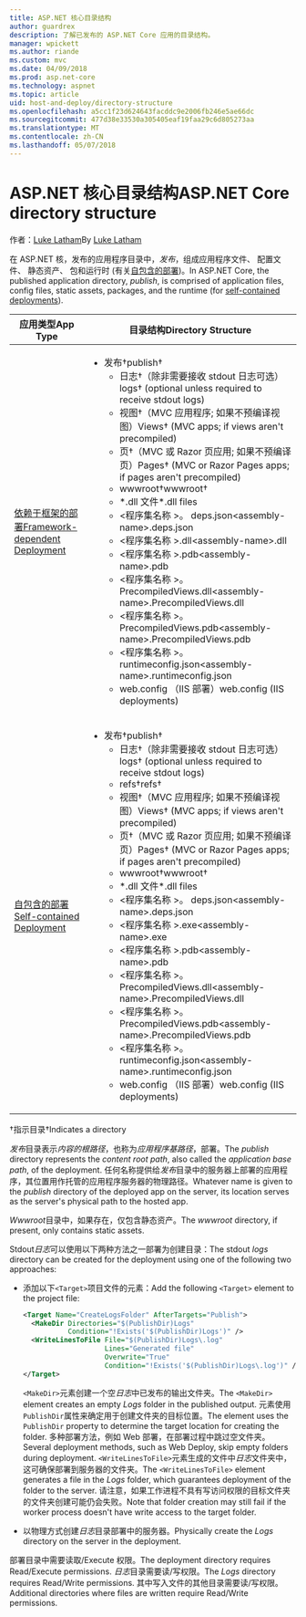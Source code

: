 ```yaml
---
title: ASP.NET 核心目录结构
author: guardrex
description: 了解已发布的 ASP.NET Core 应用的目录结构。
manager: wpickett
ms.author: riande
ms.custom: mvc
ms.date: 04/09/2018
ms.prod: asp.net-core
ms.technology: aspnet
ms.topic: article
uid: host-and-deploy/directory-structure
ms.openlocfilehash: a5cc1f23d624643facddc9e2006fb246e5ae66dc
ms.sourcegitcommit: 477d38e33530a305405eaf19faa29c6d805273aa
ms.translationtype: MT
ms.contentlocale: zh-CN
ms.lasthandoff: 05/07/2018
---
```

# <a name="aspnet-core-directory-structure"></a><span data-ttu-id="f2f37-103">ASP.NET 核心目录结构</span><span class="sxs-lookup"><span data-stu-id="f2f37-103">ASP.NET Core directory structure</span></span>

<span data-ttu-id="f2f37-104">作者：[Luke Latham](https://github.com/guardrex)</span><span class="sxs-lookup"><span data-stu-id="f2f37-104">By [Luke Latham](https://github.com/guardrex)</span></span>

<span data-ttu-id="f2f37-105">在 ASP.NET 核，发布的应用程序目录中，*发布*，组成应用程序文件、 配置文件、 静态资产、 包和运行时 (有关[自包含的部署](/dotnet/core/deploying/#self-contained-deployments-scd))。</span><span class="sxs-lookup"><span data-stu-id="f2f37-105">In ASP.NET Core, the published application directory, *publish*, is comprised of application files, config files, static assets, packages, and the runtime (for [self-contained deployments](/dotnet/core/deploying/#self-contained-deployments-scd)).</span></span>


| <span data-ttu-id="f2f37-106">应用类型</span><span class="sxs-lookup"><span data-stu-id="f2f37-106">App Type</span></span> | <span data-ttu-id="f2f37-107">目录结构</span><span class="sxs-lookup"><span data-stu-id="f2f37-107">Directory Structure</span></span> |
| -------- | ------------------- |
| [<span data-ttu-id="f2f37-108">依赖于框架的部署</span><span class="sxs-lookup"><span data-stu-id="f2f37-108">Framework-dependent Deployment</span></span>](/dotnet/core/deploying/#framework-dependent-deployments-fdd) | <ul><li><span data-ttu-id="f2f37-109">发布&dagger;</span><span class="sxs-lookup"><span data-stu-id="f2f37-109">publish&dagger;</span></span><ul><li><span data-ttu-id="f2f37-110">日志&dagger;（除非需要接收 stdout 日志可选）</span><span class="sxs-lookup"><span data-stu-id="f2f37-110">logs&dagger; (optional unless required to receive stdout logs)</span></span></li><li><span data-ttu-id="f2f37-111">视图&dagger;（MVC 应用程序; 如果不预编译视图）</span><span class="sxs-lookup"><span data-stu-id="f2f37-111">Views&dagger; (MVC apps; if views aren't precompiled)</span></span></li><li><span data-ttu-id="f2f37-112">页&dagger;（MVC 或 Razor 页应用; 如果不预编译页）</span><span class="sxs-lookup"><span data-stu-id="f2f37-112">Pages&dagger; (MVC or Razor Pages apps; if pages aren't precompiled)</span></span></li><li><span data-ttu-id="f2f37-113">wwwroot&dagger;</span><span class="sxs-lookup"><span data-stu-id="f2f37-113">wwwroot&dagger;</span></span></li><li><span data-ttu-id="f2f37-114">\*\.dll 文件</span><span class="sxs-lookup"><span data-stu-id="f2f37-114">\*\.dll files</span></span></li><li><span data-ttu-id="f2f37-115">\<程序集名称 >。 deps.json</span><span class="sxs-lookup"><span data-stu-id="f2f37-115">\<assembly-name>.deps.json</span></span></li><li><span data-ttu-id="f2f37-116">\<程序集名称 >.dll</span><span class="sxs-lookup"><span data-stu-id="f2f37-116">\<assembly-name>.dll</span></span></li><li><span data-ttu-id="f2f37-117">\<程序集名称 >.pdb</span><span class="sxs-lookup"><span data-stu-id="f2f37-117">\<assembly-name>.pdb</span></span></li><li><span data-ttu-id="f2f37-118">\<程序集名称 >。PrecompiledViews.dll</span><span class="sxs-lookup"><span data-stu-id="f2f37-118">\<assembly-name>.PrecompiledViews.dll</span></span></li><li><span data-ttu-id="f2f37-119">\<程序集名称 >。PrecompiledViews.pdb</span><span class="sxs-lookup"><span data-stu-id="f2f37-119">\<assembly-name>.PrecompiledViews.pdb</span></span></li><li><span data-ttu-id="f2f37-120">\<程序集名称 >。 runtimeconfig.json</span><span class="sxs-lookup"><span data-stu-id="f2f37-120">\<assembly-name>.runtimeconfig.json</span></span></li><li><span data-ttu-id="f2f37-121">web.config （IIS 部署）</span><span class="sxs-lookup"><span data-stu-id="f2f37-121">web.config (IIS deployments)</span></span></li></ul></li></ul> |
| [<span data-ttu-id="f2f37-122">自包含的部署</span><span class="sxs-lookup"><span data-stu-id="f2f37-122">Self-contained Deployment</span></span>](/dotnet/core/deploying/#self-contained-deployments-scd) | <ul><li><span data-ttu-id="f2f37-123">发布&dagger;</span><span class="sxs-lookup"><span data-stu-id="f2f37-123">publish&dagger;</span></span><ul><li><span data-ttu-id="f2f37-124">日志&dagger;（除非需要接收 stdout 日志可选）</span><span class="sxs-lookup"><span data-stu-id="f2f37-124">logs&dagger; (optional unless required to receive stdout logs)</span></span></li><li><span data-ttu-id="f2f37-125">refs&dagger;</span><span class="sxs-lookup"><span data-stu-id="f2f37-125">refs&dagger;</span></span></li><li><span data-ttu-id="f2f37-126">视图&dagger;（MVC 应用程序; 如果不预编译视图）</span><span class="sxs-lookup"><span data-stu-id="f2f37-126">Views&dagger; (MVC apps; if views aren't precompiled)</span></span></li><li><span data-ttu-id="f2f37-127">页&dagger;（MVC 或 Razor 页应用; 如果不预编译页）</span><span class="sxs-lookup"><span data-stu-id="f2f37-127">Pages&dagger; (MVC or Razor Pages apps; if pages aren't precompiled)</span></span></li><li><span data-ttu-id="f2f37-128">wwwroot&dagger;</span><span class="sxs-lookup"><span data-stu-id="f2f37-128">wwwroot&dagger;</span></span></li><li><span data-ttu-id="f2f37-129">\*.dll 文件</span><span class="sxs-lookup"><span data-stu-id="f2f37-129">\*.dll files</span></span></li><li><span data-ttu-id="f2f37-130">\<程序集名称 >。 deps.json</span><span class="sxs-lookup"><span data-stu-id="f2f37-130">\<assembly-name>.deps.json</span></span></li><li><span data-ttu-id="f2f37-131">\<程序集名称 >.exe</span><span class="sxs-lookup"><span data-stu-id="f2f37-131">\<assembly-name>.exe</span></span></li><li><span data-ttu-id="f2f37-132">\<程序集名称 >.pdb</span><span class="sxs-lookup"><span data-stu-id="f2f37-132">\<assembly-name>.pdb</span></span></li><li><span data-ttu-id="f2f37-133">\<程序集名称 >。PrecompiledViews.dll</span><span class="sxs-lookup"><span data-stu-id="f2f37-133">\<assembly-name>.PrecompiledViews.dll</span></span></li><li><span data-ttu-id="f2f37-134">\<程序集名称 >。PrecompiledViews.pdb</span><span class="sxs-lookup"><span data-stu-id="f2f37-134">\<assembly-name>.PrecompiledViews.pdb</span></span></li><li><span data-ttu-id="f2f37-135">\<程序集名称 >。 runtimeconfig.json</span><span class="sxs-lookup"><span data-stu-id="f2f37-135">\<assembly-name>.runtimeconfig.json</span></span></li><li><span data-ttu-id="f2f37-136">web.config （IIS 部署）</span><span class="sxs-lookup"><span data-stu-id="f2f37-136">web.config (IIS deployments)</span></span></li></ul></li></ul> |

<span data-ttu-id="f2f37-137">&dagger;指示目录</span><span class="sxs-lookup"><span data-stu-id="f2f37-137">&dagger;Indicates a directory</span></span>

<span data-ttu-id="f2f37-138">*发布*目录表示*内容的根路径*，也称为*应用程序基路径*，部署。</span><span class="sxs-lookup"><span data-stu-id="f2f37-138">The *publish* directory represents the *content root path*, also called the *application base path*, of the deployment.</span></span> <span data-ttu-id="f2f37-139">任何名称提供给*发布*目录中的服务器上部署的应用程序，其位置用作托管的应用程序服务器的物理路径。</span><span class="sxs-lookup"><span data-stu-id="f2f37-139">Whatever name is given to the *publish* directory of the deployed app on the server, its location serves as the server's physical path to the hosted app.</span></span>

<span data-ttu-id="f2f37-140">*Wwwroot*目录中，如果存在，仅包含静态资产。</span><span class="sxs-lookup"><span data-stu-id="f2f37-140">The *wwwroot* directory, if present, only contains static assets.</span></span>

<span data-ttu-id="f2f37-141">Stdout*日志*可以使用以下两种方法之一部署为创建目录：</span><span class="sxs-lookup"><span data-stu-id="f2f37-141">The stdout *logs* directory can be created for the deployment using one of the following two approaches:</span></span>

* <span data-ttu-id="f2f37-142">添加以下`<Target>`项目文件的元素：</span><span class="sxs-lookup"><span data-stu-id="f2f37-142">Add the following `<Target>` element to the project file:</span></span>

   ```xml
   <Target Name="CreateLogsFolder" AfterTargets="Publish">
     <MakeDir Directories="$(PublishDir)Logs" 
              Condition="!Exists('$(PublishDir)Logs')" />
     <WriteLinesToFile File="$(PublishDir)Logs\.log" 
                       Lines="Generated file" 
                       Overwrite="True" 
                       Condition="!Exists('$(PublishDir)Logs\.log')" />
   </Target>
   ```

   <span data-ttu-id="f2f37-143">`<MakeDir>`元素创建一个空*日志*中已发布的输出文件夹。</span><span class="sxs-lookup"><span data-stu-id="f2f37-143">The `<MakeDir>` element creates an empty *Logs* folder in the published output.</span></span> <span data-ttu-id="f2f37-144">元素使用`PublishDir`属性来确定用于创建文件夹的目标位置。</span><span class="sxs-lookup"><span data-stu-id="f2f37-144">The element uses the `PublishDir` property to determine the target location for creating the folder.</span></span> <span data-ttu-id="f2f37-145">多种部署方法，例如 Web 部署，在部署过程中跳过空文件夹。</span><span class="sxs-lookup"><span data-stu-id="f2f37-145">Several deployment methods, such as Web Deploy, skip empty folders during deployment.</span></span> <span data-ttu-id="f2f37-146">`<WriteLinesToFile>`元素生成的文件中*日志*文件夹中，这可确保部署到服务器的文件夹。</span><span class="sxs-lookup"><span data-stu-id="f2f37-146">The `<WriteLinesToFile>` element generates a file in the *Logs* folder, which guarantees deployment of the folder to the server.</span></span> <span data-ttu-id="f2f37-147">请注意，如果工作进程不具有写访问权限的目标文件夹的文件夹创建可能仍会失败。</span><span class="sxs-lookup"><span data-stu-id="f2f37-147">Note that folder creation may still fail if the worker process doesn't have write access to the target folder.</span></span>

* <span data-ttu-id="f2f37-148">以物理方式创建*日志*目录部署中的服务器。</span><span class="sxs-lookup"><span data-stu-id="f2f37-148">Physically create the *Logs* directory on the server in the deployment.</span></span>

<span data-ttu-id="f2f37-149">部署目录中需要读取/Execute 权限。</span><span class="sxs-lookup"><span data-stu-id="f2f37-149">The deployment directory requires Read/Execute permissions.</span></span> <span data-ttu-id="f2f37-150">*日志*目录需要读/写权限。</span><span class="sxs-lookup"><span data-stu-id="f2f37-150">The *Logs* directory requires Read/Write permissions.</span></span> <span data-ttu-id="f2f37-151">其中写入文件的其他目录需要读/写权限。</span><span class="sxs-lookup"><span data-stu-id="f2f37-151">Additional directories where files are written require Read/Write permissions.</span></span>
